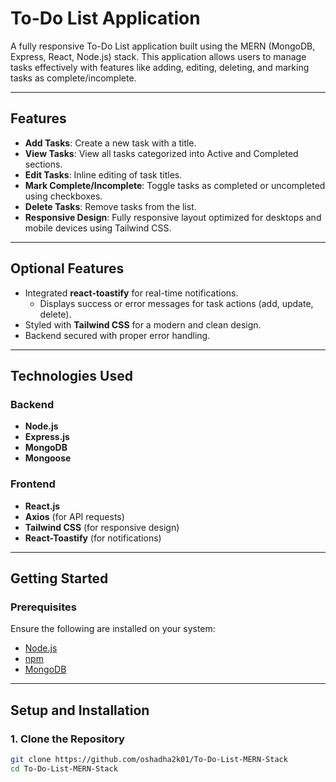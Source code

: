 # **To-Do List Application**

A fully responsive To-Do List application built using the MERN (MongoDB, Express, React, Node.js) stack. This application allows users to manage tasks effectively with features like adding, editing, deleting, and marking tasks as complete/incomplete.

---

## **Features**
- **Add Tasks**: Create a new task with a title.
- **View Tasks**: View all tasks categorized into Active and Completed sections.
- **Edit Tasks**: Inline editing of task titles.
- **Mark Complete/Incomplete**: Toggle tasks as completed or uncompleted using checkboxes.
- **Delete Tasks**: Remove tasks from the list.
- **Responsive Design**: Fully responsive layout optimized for desktops and mobile devices using Tailwind CSS.

---

## **Optional Features**
- Integrated **react-toastify** for real-time notifications.
  - Displays success or error messages for task actions (add, update, delete).
- Styled with **Tailwind CSS** for a modern and clean design.
- Backend secured with proper error handling.

---

## **Technologies Used**
### Backend
- **Node.js**
- **Express.js**
- **MongoDB**
- **Mongoose**

### Frontend
- **React.js**
- **Axios** (for API requests)
- **Tailwind CSS** (for responsive design)
- **React-Toastify** (for notifications)

---


## **Getting Started**

### **Prerequisites**
Ensure the following are installed on your system:
- [Node.js](https://nodejs.org)
- [npm](https://www.npmjs.com/)
- [MongoDB](https://www.mongodb.com/)

---

## **Setup and Installation**

### **1. Clone the Repository**
```bash
git clone https://github.com/oshadha2k01/To-Do-List-MERN-Stack
cd To-Do-List-MERN-Stack




